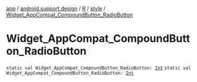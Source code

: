 [app](../../../index.md) / [android.support.design](../../index.md) / [R](../index.md) / [style](index.md) / [Widget_AppCompat_CompoundButton_RadioButton](.)

# Widget_AppCompat_CompoundButton_RadioButton

`static val Widget_AppCompat_CompoundButton_RadioButton: `[`Int`](https://kotlinlang.org/api/latest/jvm/stdlib/kotlin/-int/index.html)
`static val Widget_AppCompat_CompoundButton_RadioButton: `[`Int`](https://kotlinlang.org/api/latest/jvm/stdlib/kotlin/-int/index.html)
